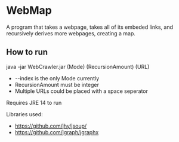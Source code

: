 # WebMap

A program that takes a webpage, takes all of its embeded links, and recursively derives more webpages, creating a map.

## How to run

java -jar WebCrawler.jar (Mode) (RecursionAmount) (URL)
  
 - --index is the only Mode currently
 - RecursionAmount must be integer
 - Multiple URLs could be placed with a space seperator
 
Requires JRE 14 to run

Libraries used:
 - https://github.com/jhy/jsoup/
 - https://github.com/jgraph/jgraphx
